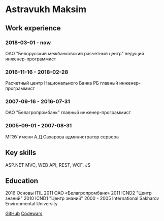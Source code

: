 # Astravukh Maksim

## Work experience

### 2018-03-01 - now
ОАО "Белорусский межбанковский расчетный центр"
ведущий инженер-программист

### 2016-11-16 - 2018-02-28
Расчетный центр Национального Банка РБ
главный инженер-программист

### 2007-09-16 - 2016-07-31
ОАО "Белагропромбанк"
главный инженер-программист

### 2005-09-01 - 2007-08-31
МГЭУ имени А.Д.Сахарова
администратор сервера

## Key skills
ASP.NET MVC, WEB API, REST, WCF, JS

## Education
2016 Основы ITIL 2011 ОАО «Белагропромбанк»
2011 ICND2 "Центр знаний"
2010 ICND1 "Центр знаний"
2000 - 2005 International Sakharov Environmental University

[GitHub](https://github.com/astravukh)
[Codewars](https://github.com/astravukh)
